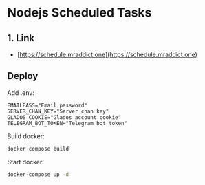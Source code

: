 # Nodejs Scheduled Tasks

## 1. Link

- [https://schedule.mraddict.one](https://schedule.mraddict.one)

## Deploy

Add .env:

```text
EMAILPASS="Email password"
SERVER_CHAN_KEY="Server chan key"
GLADOS_COOKIE="Glados account cookie"
TELEGRAM_BOT_TOKEN="Telegram bot token"
```

Build docker:

```bash
docker-compose build
```

Start docker:

```bash
docker-compose up -d
```

